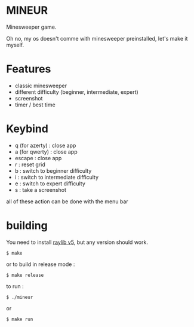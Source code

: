 # MINEUR

Minesweeper game.

Oh no, my os doesn't comme with minesweeper preinstalled, let's make it myself.

# Features

- classic minesweeper
- different difficulty (beginner, intermediate, expert)
- screenshot
- timer / best time

# Keybind

- q (for azerty) : close app
- a (for qwerty) : close app
- escape         : close app
- r : reset grid
- b : switch to beginner difficulty
- i : switch to intermediate difficulty
- e : switch to expert difficulty
- s : take a screenshot

all of these action can be done with the menu bar

# building

You need to install [raylib v5](https://github.com/raysan5/raylib/releases/tag/5.0), but any version should work.

```console
$ make
```

or to build in release mode :

```console
$ make release
```

to run :

```console
$ ./mineur
```

or

```console
$ make run
```
